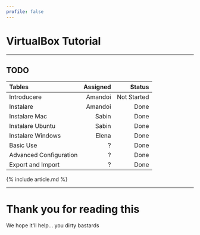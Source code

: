 ```yaml
---
profile: false
---
```


# VirtualBox Tutorial

---

## TODO

| Tables        | Assigned      | Status  |
|:------------- | -------------:| -------:|
| Introducere | Amandoi | Not Started |
| Instalare | Amandoi | Done |
| Instalare Mac | Sabin | Done |
| Instalare Ubuntu | Sabin | Done |
| Instalare Windows | Elena | Done |
| Basic Use | ? | Done |
| Advanced Configuration | ? | Done |
| Export and Import | ? | Done |

{% include article.md %}

---

# Thank you for reading this

We hope it'll help... you dirty bastards
